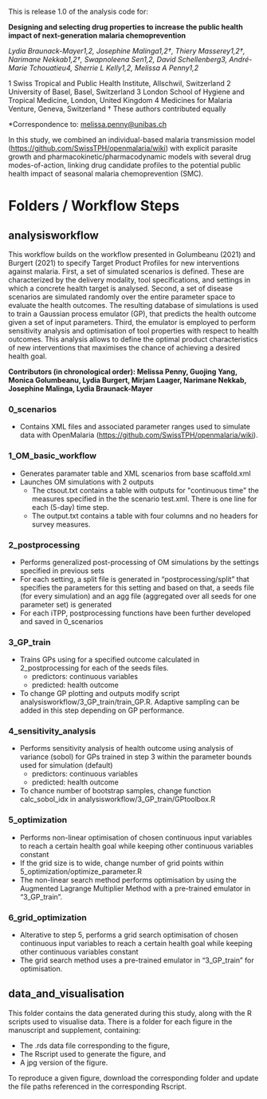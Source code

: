 This is release 1.0 of the analysis code for:

**Designing and selecting drug properties to increase the public health impact of next-generation malaria chemoprevention**

*Lydia Braunack-Mayer1,2, Josephine Malinga1,2†, Thiery Masserey1,2†, Narimane Nekkab1,2†, Swapnoleena Sen1,2, David Schellenberg3, André-Marie Tchouatieu4, Sherrie L Kelly1,2, Melissa A Penny1,2* 

1 Swiss Tropical and Public Health Institute, Allschwil, Switzerland
2 University of Basel, Basel, Switzerland
3 London School of Hygiene and Tropical Medicine, London, United Kingdom
4 Medicines for Malaria Venture, Geneva, Switzerland
† These authors contributed equally 

*Correspondence to: melissa.penny@unibas.ch

In this study, we combined an individual-based malaria transmission model (https://github.com/SwissTPH/openmalaria/wiki) with explicit parasite growth and pharmacokinetic/pharmacodynamic models with several drug modes-of-action, linking drug candidate profiles to the potential public health impact of seasonal malaria chemoprevention (SMC). 


# Folders / Workflow Steps

## analysisworkflow

This workflow builds on the workflow presented in Golumbeanu (2021) and Burgert (2021) to specify Target Product Profiles for new interventions against malaria. First, a set of simulated scenarios is defined. These are characterized by the delivery modality, tool specifications, and settings in which a concrete health target is analysed. Second, a set of disease scenarios are simulated randomly over the entire parameter space to evaluate the health outcomes. The resulting database of simulations is used to train a Gaussian process emulator (GP), that predicts the health outcome given a set of input parameters. Third, the emulator is employed to perform sensitivity analysis and optimisation of tool properties with respect to health outcomes. This analysis allows to define the optimal product characteristics of new interventions that maximises the chance of achieving a desired health goal.

**Contributors (in chronological order): Melissa Penny, Guojing Yang, Monica Golumbeanu, Lydia Burgert, Mirjam Laager, Narimane Nekkab, Josephine Malinga, Lydia Braunack-Mayer**

### 0_scenarios
- Contains XML files and associated parameter ranges used to simulate data with OpenMalaria (https://github.com/SwissTPH/openmalaria/wiki).

### 1_OM_basic_workflow
- Generates paramater table and XML scenarios from base scaffold.xml
- Launches OM simulations with 2 outputs
    - The ctsout.txt contains a table with outputs for "continuous time" the measures specified in the the scenario test.xml. There is one line for each (5-day) time step.
    - The output.txt contains a table with four columns and no headers for survey measures.

### 2_postprocessing
- Performs generalized post-processing of OM simulations by the settings specified in previous sets 
- For each setting, a split file is generated in “postprocessing/split” that specifies the parameters for this setting and based on that, a seeds file (for every simulation) and an agg file (aggregated over all seeds for one parameter set) is generated 
- For each iTPP, postprocessing functions have been further developed and saved in 0_scenarios

### 3_GP_train
- Trains GPs using for a specified outcome calculated  in 2_postprocessing for each of the seeds files. 
    - predictors: continuous variables
    - predicted: health outcome 
- To change GP plotting and outputs modify script analysisworkflow/3_GP_train/train_GP.R. Adaptive sampling can be added in this step depending on GP performance.

### 4_sensitivity_analysis
- Performs sensitivity analysis of health outcome using analysis of variance (sobol) for GPs trained in step 3 within the parameter bounds used for simulation (default) 
    - predictors: continuous variables
    - predicted: health outcome 
- To chance number of bootstrap samples, change function calc_sobol_idx in analysisworkflow/3_GP_train/GPtoolbox.R

### 5_optimization
- Performs non-linear optimisation of chosen continuous input variables to reach a certain health goal while keeping other continuous variables constant
- If the grid size is to wide, change number of grid points within 5_optimization/optimize_parameter.R
- The non-linear search method performs optimisation by using the Augmented Lagrange Multiplier Method with a pre-trained emulator in “3_GP_train”. 

### 6_grid_optimization
- Alterative to step 5, performs a grid search optimisation of chosen continuous input variables to reach a certain health goal while keeping other continuous variables constant
- The grid search method uses a pre-trained emulator in “3_GP_train” for optimisation. 

## data_and_visualisation

This folder contains the data generated during this study, along with the R scripts used to visualise data. There is a folder for each figure in the manuscript and supplement, containing:
- The .rds data file corresponding to the figure,
- The Rscript used to generate the figure, and
- A jpg version of the figure.

To reproduce a given figure, download the corresponding folder and update the file paths referenced in the corresponding Rscript.
